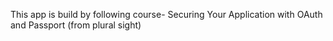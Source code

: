 This app is build by following course-
Securing Your Application with OAuth and Passport (from plural sight)